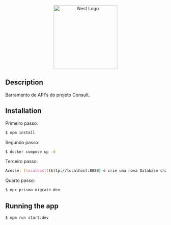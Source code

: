 <p align="center">
  <a href="http://nestjs.com/" target="blank"><img src="https://nestjs.com/img/logo-small.svg" width="200" alt="Nest Logo" /></a>
</p>

## Description

Barramento de API's do projeto Consult.

## Installation

Primeiro passo:
```bash
$ npm install
```
Segundo passo:
```bash
$ docker compose up -d
```
Terceiro passo:
```bash
Acesse: [localhost](http://localhost:8080) e crie uma nova Database chamada "Consult"
```
Quarto passo:
```bash
$ npx prisma migrate dev
```

## Running the app

```bash
$ npm run start:dev
```
